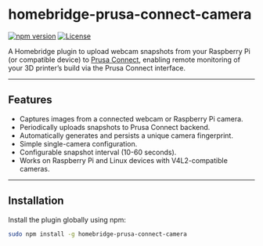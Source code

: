 # homebridge-prusa-connect-camera

[![npm version](https://img.shields.io/npm/v/homebridge-prusa-connect-camera.svg?style=flat-square)](https://www.npmjs.com/package/homebridge-prusa-connect-camera)
[![License](https://img.shields.io/npm/l/homebridge-prusa-connect-camera.svg?style=flat-square)](LICENSE)

A Homebridge plugin to upload webcam snapshots from your Raspberry Pi (or compatible device) to [Prusa Connect](https://connect.prusa3d.com/), enabling remote monitoring of your 3D printer’s build via the Prusa Connect interface.

---

## Features

- Captures images from a connected webcam or Raspberry Pi camera.
- Periodically uploads snapshots to Prusa Connect backend.
- Automatically generates and persists a unique camera fingerprint.
- Simple single-camera configuration.
- Configurable snapshot interval (10-60 seconds).
- Works on Raspberry Pi and Linux devices with V4L2-compatible cameras.

---

## Installation

Install the plugin globally using npm:

```bash
sudo npm install -g homebridge-prusa-connect-camera
